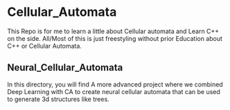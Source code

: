 # Cellular_Automata
This Repo is for me to learn a little about Cellular automata and Learn C++ on the side. All/Most of this is just freestyling without prior Education about C++ or Cellular Automata.

## Neural_Cellular_Automata
In this directory, you will find A more advanced project where we combined Deep Learning with CA to create neural cellular automata that can be used to generate 3d structures like trees.
